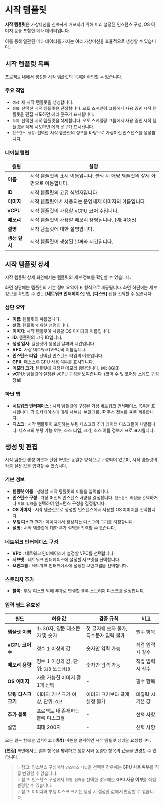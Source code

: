 # 시작 템플릿

**시작 템플릿**은 가상머신을 신속하게 배포하기 위해 미리 설정된 인스턴스 구성, OS 이미지 등을 포함한 메타 데이터입니다.

이를 통해 일관된 메타 데이터를 가지는 여러 가상머신을 효율적으로 생성할 수 있습니다.

## 시작 템플릿 목록

프로젝트 내에서 생성한 시작 템플릿의 목록을 확인할 수 있습니다.

### 주요 작업

- `생성`: 새 시작 템플릿을 생성합니다.
- `편집`: 선택한 시작 템플릿을 편집합니다. 오토 스케일링 그룹에서 사용 중인 시작 템플릿을 편집 시도하면 에러 문구가 표시됩니다.
- `삭제`: 선택한 시작 템플릿을 삭제합니다. 오토 스케일링 그룹에서 사용 중인 시작 템플릿을 삭제 시도하면 에러 문구가 표시됩니다.
- `인스턴스 생성`: 선택한 시작 템플릿의 정보를 바탕으로 가상머신 인스턴스를 생성합니다.

### 테이블 컬럼

| 컬럼 | 설명 |
| --- | --- |
| **이름** | 시작 템플릿의 표시 이름입니다. 클릭 시 해당 템플릿의 상세 화면으로 이동합니다. |
| **ID** | 시작 템플릿의 고유 식별자입니다. |
| **이미지** | 시작 템플릿에서 사용되는 운영체제 이미지의 이름입니다. |
| **vCPU** | 시작 템플릿이 사용할 vCPU 코어 수입니다. |
| **메모리** | 시작 템플릿이 사용할 메모리 용량입니다. (예: 4GiB) |
| **설명** | 시작 템플릿에 대한 설명입니다. |
| **생성 일시** | 시작 템플릿이 생성된 날짜와 시간입니다. |

## 시작 템플릿 상세

시작 템플릿 상세 화면에서는 템플릿의 세부 정보를 확인할 수 있습니다.

화면 상단에는 템플릿의 기본 정보 요약이 표 형식으로 제공됩니다. 화면 하단에는 세부 정보를 확인할 수 있는 **[네트워크 인터페이스]** 탭, **[디스크]** 탭을 선택할 수 있습니다.

### 상단 요약

- **이름**: 템플릿의 이름입니다.
- **설명**: 템플릿에 대한 설명입니다.
- **이미지**: 시작 템플릿이 사용할 OS 이미지의 이름입니다.
- **ID**: 템플릿의 고유 ID입니다.
- **생성 일시**: 템플릿이 생성된 날짜와 시간입니다.
- **VPC**: 가상 네트워크(VPC)의 이름입니다.
- **인스턴스 타입**: 선택된 인스턴스 타입의 이름입니다.
- **GPU**: 패스스루 GPU 사용 여부를 표시합니다.
- **메모리 크기**: 템플릿에 지정된 메모리 용량입니다. (예: 8GiB)
- **vCPU**: 템플릿에 설정된 vCPU 구성을 보여줍니다. (코어 수 및 코어당 스레드 구성 정보)

### 하단 탭

- **네트워크 인터페이스** : 시작 템플릿에 구성된 가상 네트워크 인터페이스 목록을 표시합니다. 각 인터페이스에 대해 서브넷, 보안그룹, IP 주소 정보를 표로 제공합니다.
- **디스크** : 시작 템플릿이 포함하는 부팅 디스크와 추가 데이터 디스크들이 나열됩니다. 디스크의 부팅 가능 여부, 소스 타입, 크기, 소스 이름 정보가 표로 표시됩니다.

## 생성 및 편집

시작 템플릿 생성 화면과 편집 화면은 동일한 양식으로 구성되어 있으며, 시작 템플릿의 각종 설정 값을 입력할 수 있습니다.

### 기본 정보
- **템플릿 이름** : 생성할 시작 템플릿의 이름을 입력합니다.
- **인스턴스 구성** : 가상 머신의 인스턴스 사양을 결정합니다. `인스턴스 타입`을 선택하거나 `직접 입력`을 선택하여 인스턴스 구성을 결정합니다.
- **OS 이미지** : 시작 템플릿으로 생성할 인스턴스에서 사용할 OS 이미지를 선택합니다.
- **부팅 디스크 크기** : 이미지에서 생성하는 디스크의 크기를 지정합니다.
- **설명** : 시작 템플릿에 대한 부가 설명을 입력할 수 있습니다.

### 네트워크 인터페이스 구성
- **VPC** : 네트워크 인터페이스에 설정할 VPC를 선택합니다.
- **서브넷** : 네트워크 인터페이스에 설정할 서브넷을 선택합니다.
- **보안그룹** : 네트워크 인터페이스에 설정할 보안그룹을 선택합니다.

### 스토리지 추가
- **블록** : 부팅 디스크 외에 추가로 연결할 블록 스토리지 디스크를 설정합니다.

### 입력 필드 유효성

| 필드 | 허용 값 | 검증 규칙 | 비고 |
| --- |  --- |  --- |  --- |
| **템플릿 이름** | 1~30자, 영문 대소문자 및 숫자 | 첫 글자에 숫자 불가, 특수문자 입력 불가 | 필수 항목 |
| **vCPU 코어 수** | 정수 1 이상의 값 | 숫자만 입력 가능 | 직접 입력 시 필수 |
| **메모리 용량** | 정수 1 이상의 값, 단위: `GiB` 또는 `MiB` | 숫자만 입력 가능 | 직접 입력 시 필수 |
| **OS 이미지** | 사용 가능한 이미지 중 1개 선택 | - | 필수 항목 |
| **부팅 디스크 크기** | 이미지 기본 크기 이상, 단위: `GiB` | 이미지 크기보다 작게 설정 불가 | 미입력 시 기본 값 |
| **추가 블록** | 프로젝트 내 존재하는 블록 디스크들 | - | 선택 사항 |
| 설명 | 최대 200자 | - | 선택 사항 |

모든 필수 항목을 입력하고 **[생성]** 버튼을 클릭하면 시작 템플릿 생성을 요청합니다.

**[편집]** 화면에서는 일부 항목을 제외하고 생성 시와 동일한 항목의 값들을 변경할 수 있습니다.

> 💡 참고: 인스턴스 구성에서 `인스턴스 타입`을 선택한 경우에는 **GPU 사용 여부**를 직접 변경할 수 없습니다.  
> 💡 참고: 인스턴스 구성에서 `직접 입력`을 선택한 경우에는 **GPU 사용 여부**를 직접 변경할 수 있습니다.  
> 💡 참고: 이미지와 부팅 디스크 크기는 생성 시 설정한 값에서 편집할 수 없습니다.